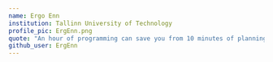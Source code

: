 ```yaml
---
name: Ergo Enn
institution: Tallinn University of Technology
profile_pic: ErgEnn.png
quote: "An hour of programming can save you from 10 minutes of planning"
github_user: ErgEnn
---
```

